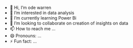- 👋 Hi, I’m ode warren
- 👀 I’m interested in data analysis
- 🌱 I’m currently learning Power Bi
- 💞️ I’m looking to collaborate on creation of insights on data
- 📫 How to reach me ...
- 😄 Pronouns: ...
- ⚡ Fun fact: ...

<!---
Odewar/Odewar is a ✨ special ✨ repository because its `README.md` (this file) appears on your GitHub profile.
You can click the Preview link to take a look at your changes.
--->

